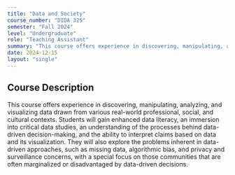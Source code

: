 ```yaml
---
title: "Data and Society"
course_number: "DIDA 325"
semester: "Fall 2024"
level: "Undergraduate"
role: "Teaching Assistant"
summary: "This course offers experience in discovering, manipulating, analyzing, and visualizing data drawn from various real-world professional, social, and cultural contexts."
date: 2024-12-15
layout: "single"
---
```


## Course Description

This course offers experience in discovering, manipulating, analyzing, and visualizing data drawn from various real-world professional, social, and cultural contexts. Students will gain enhanced data literacy, an immersion into critical data studies, an understanding of the processes behind data-driven decision-making, and the ability to interpret claims based on data and its visualization. They will also explore the problems inherent in data-driven approaches, such as missing data, algorithmic bias, and privacy and surveillance concerns, with a special focus on those communities that are often marginalized or disadvantaged by data-driven decisions.

